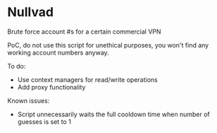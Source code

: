 # Nullvad
Brute force account #s for a certain commercial VPN

PoC, do not use this script for unethical purposes, you won't find any working account numbers anyway.

To do:

- Use context managers for read/write operations
- Add proxy functionality

Known issues:

- Script unnecessarily waits the full cooldown time when number of guesses is set to 1
